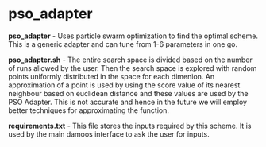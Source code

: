 # pso_adapter

**pso_adapter** - Uses particle swarm optimization to find the optimal scheme. This is a generic adapter and can tune from 1-6 parameters in one go.

**pso_adapter.sh** - The entire search space is divided based on the number of runs allowed by the user. Then the search space is explored with random points uniformly distributed in the space for each dimenion. An approximation of a point is used by using the score value of its nearest neighbour based on euclidean distance and these values are used by the PSO Adapter. This is not accurate and hence in the future we will employ better techniques for approximating the function.

**requirements.txt** - This file stores the inputs required by this scheme. It is used by the main damoos interface to ask the user for inputs.
